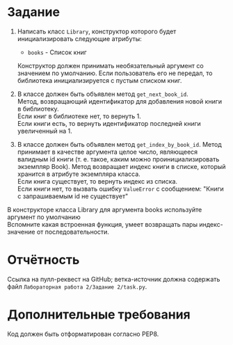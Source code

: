 # Задание

1. Написать класс `Library`, конструктор которого будет инициализировать следующие атрибуты:
    - `books` - Список книг

   Конструктор должен принимать необязательный аргумент со значением по умолчанию.
   Если пользователь его не передал, то библиотека инициализируется с пустым списком книг.

1. В классе должен быть объявлен метод `get_next_book_id`.  
   Метод, возвращающий идентификатор для добавления новой книги в библиотеку.  
   Если книг в библиотеке нет, то вернуть 1.  
   Если книги есть, то вернуть идентификатор последней книги увеличенный на 1.

1. В классе должен быть объявлен метод `get_index_by_book_id`.
   Метод принимает в качестве аргумента целое число, являющееся валидным id книги (т. е. такое, каким можно
   проинициализировать экземпляр Book).
   Метод возвращает индекс книги в списке, который хранится в атрибуте экземпляра класса.  
   Если книга существует, то вернуть индекс из списка.  
   Если книги нет, то вызвать ошибку `ValueError` с сообщением: \"Книги с запрашиваемым id не существует\"

<div class="hint">
  В конструкторе класса Library для аргумента books используйте аргумент по умолчанию
</div>
<div class="hint">
  Вспомните какая встроенная функция, умеет возвращать пары индекс-значение от последовательности.
</div>

# Отчётность

Ссылка на пулл-реквест на GitHub; ветка-источник должна содержать файл `Лабораторная работа 2/Задание 2/task.py`.

# Дополнительные требования

Код должен быть отформатирован согласно PEP8.

